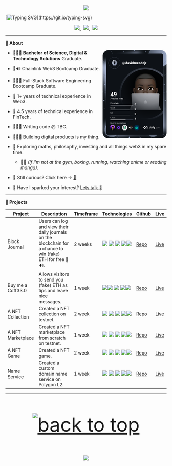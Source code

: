 <div align="center">
  <br /> 
    <img  align="center" src="https://media.giphy.com/media/aExP3YOqb6ImBe5HG2/giphy.gif" width="60">
</div>
 
[![Typing SVG](https://readme-typing-svg.herokuapp.com?font=Consolas&size=25&color=6ad20b&center=true&vCenter=true&width=900&height=60&lines=Welcome...;My+name+is+David...;Programmer+and+Product+Engineer...;Specialising+in+full-stack+blockchain+engineering...;and+digital+product+design...;Passionate+about+building+products+in+the+web3+space.)](https://git.io/typing-svg)

<div align="center">
  
<a href="https://github.com/davidmeadejr/github-curriculum-vitae">
<code><img src="https://img.shields.io/badge/-GitHub%20Curriculum%20Vitae-000000?style=flat&logo=github&logoColor=ffffff" /></code>
</a>
  &nbsp;
  <a href="https://www.linkedin.com/in/davidmeadejr/">
<code><img src="https://img.shields.io/badge/-LinkedIn-000000?style=flat&logo=linkedin&logoColor=0072b1" /></code>
</a>
  &nbsp;
  <a href="https://github.com/davidmeadejr/external-curriculum-vitae/blob/master/external-curriculum-vitae-updated.pdf">
<code><img src="https://img.shields.io/badge/-External%20Curriculum%20Vitae-000000?style=flat&logo=github&logoColor=ffffff" /></code>
</a>

</div>

---


**🔎 About**

<a href="https://app.daily.dev/davidmeadejr"><img src="https://github.com/davidmeadejr/davidmeadejr/blob/master/devcard.svg" width="200" align="right" alt="David Meade Jr.'s Dev Card"/></a>

* 🧑🏿‍🎓 **Bachelor of Science, Digital & Technology Solutions** Graduate.

* 🦇🔊 Chainlink Web3 Bootcamp Graduate.

* 🧑🏿‍💻 Full-Stack Software Engineering Bootcamp Graduate.

* 🚀 1+ years of technical experience in Web3.

* 🏦 4.5 years of technical experience in FinTech.

* 🧑🏿‍💻 Writing code @ TBC.

* 🙋🏿‍♂️ Building digital products is my thing.

* 🔭 Exploring maths, philosophy, investing and all things web3 in my spare time.
  * 🥷🏿 <em>(If i'm not at the gym, boxing, running, watching anime or reading manga). </em>
  
* 👀 Still curious? Click here → <a href="https://y.at/♟️🚫🏁❗" alt=Yat>🖖</a>

* 📧 Have I sparked your interest? <a href="mailto:davidmeadejnrgmail.com">
  Lets talk 💬
</a>

---

**🧱 Projects**

| **Project**               | **Description**                                                                                                           | **Timeframe** | **Technologies**                                | **Github**                                                          | **Live**                                          |
| ------------------------- | ------------------------------------------------------------------------------------------------------------------------- | ------------- | --------------------------------------------- | ------------------------------------------------------------------- | ------------------------------------------------- |
| Block Journal     | Users can log and view their daily journals on the blockchain for a chance to win (fake) ETH for free 🦇🔊.                                                       | 2 weeks       | <code><img src="https://img.shields.io/badge/-Solidity-000000?style=flat&logo=solidity&logoColor=ffffff" /></code> <code><img src="https://img.shields.io/badge/-JavaScript-000000?style=flat&logo=javascript&logoColor=FFCA28" /></code> <code><img src="https://img.shields.io/badge/-React-000000?style=flat&logo=react&logoColor=03AABF" /></code> <code><img src="https://img.shields.io/badge/-Hardhat-000000?&style=flat&logo=hardhat&logoColor=6DA55F"/></code><code><img src="https://img.shields.io/badge/-Node.js-000000?&style=flat&logo=node.js&logoColor=6DA55F"/></code> | [Repo](https://github.com/davidmeadejr/block-journal)               | [Live](https://block-journal.vercel.app/)           |
| Buy me a Coff33.0  | Allows visitors to send you (fake) ETH as tips and leave nice messages.                                                        | 1 week       | <code><img src="https://img.shields.io/badge/-Solidity-000000?style=flat&logo=solidity&logoColor=ffffff" /></code><code><img src="https://img.shields.io/badge/-TypeScript-000000?style=flat&logo=TypeScript&logoColor=719af4" /></code> <code><img src="https://img.shields.io/badge/-React-000000?style=flat&logo=react&logoColor=03AABF" /></code> <code><img src="https://img.shields.io/badge/-Hardhat-000000?&style=flat&logo=hardhat&logoColor=6DA55F"/></code><code><img src="https://img.shields.io/badge/-Node.js-000000?&style=flat&logo=node.js&logoColor=6DA55F"/></code> | [Repo](...)               | [Live](...)               |
| A NFT Collection    | Created a NFT collection on testnet.                                                       | 2 week       | <code><img src="https://img.shields.io/badge/-Solidity-000000?style=flat&logo=solidity&logoColor=ffffff" /></code> <code><img src="https://img.shields.io/badge/-JavaScript-000000?style=flat&logo=javascript&logoColor=FFCA28" /></code> <code><img src="https://img.shields.io/badge/-React-000000?style=flat&logo=react&logoColor=03AABF" /></code> <code><img src="https://img.shields.io/badge/-Hardhat-000000?&style=flat&logo=hardhat&logoColor=6DA55F"/></code><code><img src="https://img.shields.io/badge/-Node.js-000000?&style=flat&logo=node.js&logoColor=6DA55F"/></code> | [Repo](...)               | [Live](...)           | 
| A NFT Marketplace   | Created a NFT marketplace from scratch on testnet.                                                       | 1 week       | <code><img src="https://img.shields.io/badge/-Solidity-000000?style=flat&logo=solidity&logoColor=ffffff" /></code> <code><img src="https://img.shields.io/badge/-JavaScript-000000?style=flat&logo=javascript&logoColor=FFCA28" /></code> <code><img src="https://img.shields.io/badge/-React-000000?style=flat&logo=react&logoColor=03AABF" /></code> <code><img src="https://img.shields.io/badge/-Hardhat-000000?&style=flat&logo=hardhat&logoColor=6DA55F"/></code><code><img src="https://img.shields.io/badge/-Node.js-000000?&style=flat&logo=node.js&logoColor=6DA55F"/></code> | [Repo](...)               | [Live](...)           |
| A NFT Game  | Created a NFT game.                                                       | 2 week       | <code><img src="https://img.shields.io/badge/-Solidity-000000?style=flat&logo=solidity&logoColor=ffffff" /></code> <code><img src="https://img.shields.io/badge/-JavaScript-000000?style=flat&logo=javascript&logoColor=FFCA28" /></code> <code><img src="https://img.shields.io/badge/-React-000000?style=flat&logo=react&logoColor=03AABF" /></code> <code><img src="https://img.shields.io/badge/-Hardhat-000000?&style=flat&logo=hardhat&logoColor=6DA55F"/></code><code><img src="https://img.shields.io/badge/-Node.js-000000?&style=flat&logo=node.js&logoColor=6DA55F"/></code> | [Repo](...)               | [Live](...)           |
| Name Service | Created a custom domain name service on Polygon L2.                                                     | 1 week       | <code><img src="https://img.shields.io/badge/-Solidity-000000?style=flat&logo=solidity&logoColor=ffffff" /></code> <code><img src="https://img.shields.io/badge/-JavaScript-000000?style=flat&logo=javascript&logoColor=FFCA28" /></code> <code><img src="https://img.shields.io/badge/-React-000000?style=flat&logo=react&logoColor=03AABF" /></code> <code><img src="https://img.shields.io/badge/-Hardhat-000000?&style=flat&logo=hardhat&logoColor=6DA55F"/></code><code><img src="https://img.shields.io/badge/-Node.js-000000?&style=flat&logo=node.js&logoColor=6DA55F"/></code> | [Repo](...)               | [Live](...)           |
---

<!-- **📊 GitHub Stats**

<!-- <p align="left"> <a href="https://github.com/ryo-ma/github-profile-trophy"><img src="https://github-profile-trophy.vercel.app/?username=davidmeadejr&theme=matrix&margin-w=15&margin-h=15&column=7" alt="davidmeadejr" /></a> </p> -->

 <!-- <img align="center" src="https://github-readme-stats.vercel.app/api/top-langs/?username=davidmeadejr&layout=compact&theme=chartreuse-dark" /></a> 
 <br />
 <br />
 <img align="center" src="https://github-readme-stats.vercel.app/api?username=davidmeadejr&show_icons=true&theme=chartreuse-dark" alt="DMJ's github stats" /></a> 
 <br />
 <br />
<img alt="github contribution snake animation" src="https://github.com/davidmeadejr/davidmeadejr/blob/output/github-contribution-grid-snake.svg">
<br />
<br />
<br />
<br /> -->
 <p align="center" style="font-size: 60px"><a href="#top"><img src="https://img.shields.io/static/v1?label&message=Back+to+Top&color=343c44&style=flat&logo" alt="back to top" /></a></p>


<p align="center">
  <img src="https://capsule-render.vercel.app/api?type=waving&color=gradient&height=110&section=footer&animation=twinkling"/>
</p>


